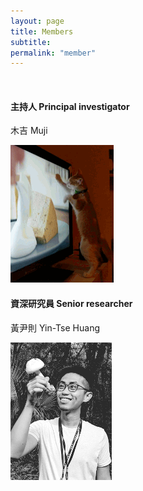 ```yaml
---
layout: page
title: Members
subtitle:
permalink: "member"
--- 
```


<br>
<div class="container-fluid">
  
<div class="row">
  <div class="col no-gutters col-lg-4 col-md-4 col-sm-6 col-xs-12">
    <h4>主持人 Principal investigator</h4>
    <p>木吉 Muji</p>
	  <div class="hovereffect">
		  <a href="ythuang"><img class="img-responsive" src="/assets/img/people/Muji_TV_crop.gif" alt=""></a>
		  <div class="overlay">
		  </div>
	  </div>
	</div>
  
<div class="col no-gutters col-lg-4 col-md-4 col-sm-6 col-xs-12">
    <h4>資深研究員 Senior researcher</h4>
    <p>黃尹則 Yin-Tse Huang</p>
	<div class="hovereffect">
		 <a href="ythuang"><img class="img-responsive" src="/assets/img/people/MeintheField_220px.png" alt=""></a>
		<div class="overlay">
		</div>
	</div>
</div>

</div>
<br>

